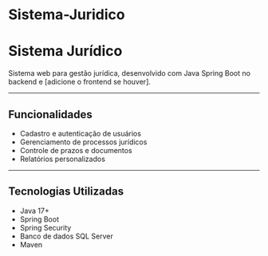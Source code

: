 # Sistema-Juridico

# Sistema Jurídico

Sistema web para gestão jurídica, desenvolvido com Java Spring Boot no backend e [adicione o frontend se houver].

---

## Funcionalidades

- Cadastro e autenticação de usuários
- Gerenciamento de processos jurídicos
- Controle de prazos e documentos
- Relatórios personalizados

---

## Tecnologias Utilizadas

- Java 17+
- Spring Boot
- Spring Security
- Banco de dados SQL Server
- Maven

